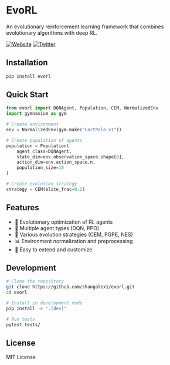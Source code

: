 # EvoRL

An evolutionary reinforcement learning framework that combines evolutionary algorithms with deep RL.

[![Website](https://img.shields.io/badge/Website-evorl.ai-blue)](https://evorl.ai)
[![Twitter](https://img.shields.io/badge/Twitter-@EvoLearning-blue)](https://x.com/ReinforceEvo)

## Installation

```bash
pip install evorl
```

## Quick Start

```python
from evorl import DQNAgent, Population, CEM, NormalizedEnv
import gymnasium as gym

# Create environment
env = NormalizedEnv(gym.make("CartPole-v1"))

# Create population of agents
population = Population(
    agent_class=DQNAgent,
    state_dim=env.observation_space.shape[0],
    action_dim=env.action_space.n,
    population_size=10
)

# Create evolution strategy
strategy = CEM(elite_frac=0.2)
```

## Features

- 🧬 Evolutionary optimization of RL agents
- 🤖 Multiple agent types (DQN, PPO)
- 🔄 Various evolution strategies (CEM, PGPE, NES)
- 📊 Environment normalization and preprocessing
- 🚀 Easy to extend and customize

## Development

```bash
# Clone the repository
git clone https://github.com/zhangalex1/evorl.git
cd evorl

# Install in development mode
pip install -e ".[dev]"

# Run tests
pytest tests/
```

## License

MIT License 